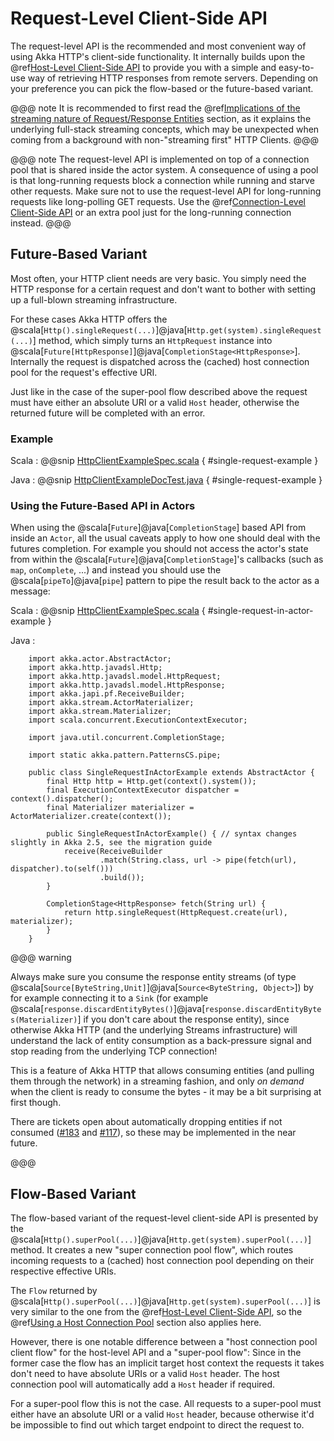 # Request-Level Client-Side API

The request-level API is the recommended and most convenient way of using Akka HTTP's client-side functionality. It internally builds upon the
@ref[Host-Level Client-Side API](host-level.md) to provide you with a simple and easy-to-use way of retrieving HTTP responses from remote servers.
Depending on your preference you can pick the flow-based or the future-based variant.

@@@ note
It is recommended to first read the @ref[Implications of the streaming nature of Request/Response Entities](../implications-of-streaming-http-entity.md) section,
as it explains the underlying full-stack streaming concepts, which may be unexpected when coming
from a background with non-"streaming first" HTTP Clients.
@@@

@@@ note
The request-level API is implemented on top of a connection pool that is shared inside the actor system. A consequence of
using a pool is that long-running requests block a connection while running and starve other requests. Make sure not to use
the request-level API for long-running requests like long-polling GET requests. Use the @ref[Connection-Level Client-Side API](connection-level.md)
or an extra pool just for the long-running connection instead.
@@@

## Future-Based Variant

Most often, your HTTP client needs are very basic. You simply need the HTTP response for a certain request and don't
want to bother with setting up a full-blown streaming infrastructure.

For these cases Akka HTTP offers the @scala[`Http().singleRequest(...)`]@java[`Http.get(system).singleRequest(...)`] method, which simply turns an `HttpRequest` instance
into @scala[`Future[HttpResponse]`]@java[`CompletionStage<HttpResponse>`]. Internally the request is dispatched across the (cached) host connection pool for the
request's effective URI.

Just like in the case of the super-pool flow described above the request must have either an absolute URI or a valid
`Host` header, otherwise the returned future will be completed with an error.

### Example

Scala
:   @@snip [HttpClientExampleSpec.scala](../../../../../test/scala/docs/http/scaladsl/HttpClientExampleSpec.scala) { #single-request-example }

Java
:   @@snip [HttpClientExampleDocTest.java](../../../../../test/java/docs/http/javadsl/HttpClientExampleDocTest.java) { #single-request-example }

### Using the Future-Based API in Actors

When using the @scala[`Future`]@java[`CompletionStage`] based API from inside an `Actor`, all the usual caveats apply to how one should deal
with the futures completion. For example you should not access the actor's state from within the @scala[`Future`]@java[`CompletionStage`]'s callbacks
(such as `map`, `onComplete`, ...) and instead you should use the @scala[`pipeTo`]@java[`pipe`] pattern to pipe the result back
to the actor as a message:

Scala
:   @@snip [HttpClientExampleSpec.scala](../../../../../test/scala/docs/http/scaladsl/HttpClientExampleSpec.scala) { #single-request-in-actor-example }

Java
:   

        import akka.actor.AbstractActor;
        import akka.http.javadsl.Http;
        import akka.http.javadsl.model.HttpRequest;
        import akka.http.javadsl.model.HttpResponse;
        import akka.japi.pf.ReceiveBuilder;
        import akka.stream.ActorMaterializer;
        import akka.stream.Materializer;
        import scala.concurrent.ExecutionContextExecutor;
        
        import java.util.concurrent.CompletionStage;
        
        import static akka.pattern.PatternsCS.pipe;
        
        public class SingleRequestInActorExample extends AbstractActor {
            final Http http = Http.get(context().system());
            final ExecutionContextExecutor dispatcher = context().dispatcher();
            final Materializer materializer = ActorMaterializer.create(context());
        
            public SingleRequestInActorExample() { // syntax changes slightly in Akka 2.5, see the migration guide
                receive(ReceiveBuilder
                        .match(String.class, url -> pipe(fetch(url), dispatcher).to(self()))
                        .build());
            }
        
            CompletionStage<HttpResponse> fetch(String url) {
                return http.singleRequest(HttpRequest.create(url), materializer);
            }
        }
       

@@@ warning

Always make sure you consume the response entity streams (of type @scala[`Source[ByteString,Unit]`]@java[`Source<ByteString, Object>`]) by for example connecting it to a `Sink` (for example @scala[`response.discardEntityBytes()`]@java[`response.discardEntityBytes(Materializer)`] if you don't care about the
response entity), since otherwise Akka HTTP (and the underlying Streams infrastructure) will understand the
lack of entity consumption as a back-pressure signal and stop reading from the underlying TCP connection!

This is a feature of Akka HTTP that allows consuming entities (and pulling them through the network) in
a streaming fashion, and only *on demand* when the client is ready to consume the bytes -
it may be a bit surprising at first though.

There are tickets open about automatically dropping entities if not consumed ([#183](https://github.com/akka/akka-http/issues/183) and [#117](https://github.com/akka/akka-http/issues/117)),
so these may be implemented in the near future.

@@@

## Flow-Based Variant

The flow-based variant of the request-level client-side API is presented by the @scala[`Http().superPool(...)`]@java[`Http.get(system).superPool(...)`] method.
It creates a new "super connection pool flow", which routes incoming requests to a (cached) host connection pool
depending on their respective effective URIs.

The `Flow` returned by @scala[`Http().superPool(...)`]@java[`Http.get(system).superPool(...)`] is very similar to the one from the @ref[Host-Level Client-Side API](host-level.md), so the
@ref[Using a Host Connection Pool](host-level.md#using-a-host-connection-pool) section also applies here.

However, there is one notable difference between a "host connection pool client flow" for the host-level API and a
"super-pool flow":
Since in the former case the flow has an implicit target host context the requests it takes don't need to have absolute
URIs or a valid `Host` header. The host connection pool will automatically add a `Host` header if required.

For a super-pool flow this is not the case. All requests to a super-pool must either have an absolute URI or a valid
`Host` header, because otherwise it'd be impossible to find out which target endpoint to direct the request to.
